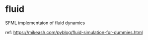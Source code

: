 # fluid
SFML implementaion of fluid dynamics

ref: https://mikeash.com/pyblog/fluid-simulation-for-dummies.html
